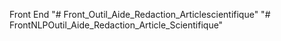 Front End
"# Front_Outil_Aide_Redaction_Articlescientifique" 
"# FrontNLPOutil_Aide_Redaction_Article_Scientifique" 
